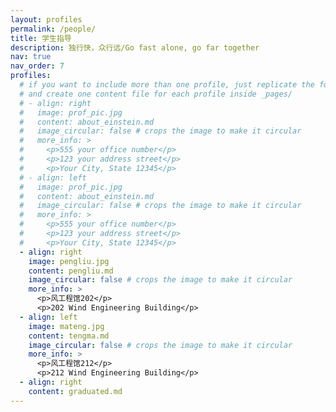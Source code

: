 ```yaml
---
layout: profiles
permalink: /people/
title: 学生指导
description: 独行快，众行远/Go fast alone, go far together
nav: true
nav_order: 7
profiles:
  # if you want to include more than one profile, just replicate the following block
  # and create one content file for each profile inside _pages/
  # - align: right
  #   image: prof_pic.jpg
  #   content: about_einstein.md
  #   image_circular: false # crops the image to make it circular
  #   more_info: >
  #     <p>555 your office number</p>
  #     <p>123 your address street</p>
  #     <p>Your City, State 12345</p>
  # - align: left
  #   image: prof_pic.jpg
  #   content: about_einstein.md
  #   image_circular: false # crops the image to make it circular
  #   more_info: >
  #     <p>555 your office number</p>
  #     <p>123 your address street</p>
  #     <p>Your City, State 12345</p>
  - align: right
    image: pengliu.jpg
    content: pengliu.md
    image_circular: false # crops the image to make it circular
    more_info: >
      <p>风工程馆202</p>
      <p>202 Wind Engineering Building</p>
  - align: left
    image: mateng.jpg
    content: tengma.md
    image_circular: false # crops the image to make it circular
    more_info: >
      <p>风工程馆212</p>
      <p>212 Wind Engineering Building</p>
  - align: right
    content: graduated.md
---
```


